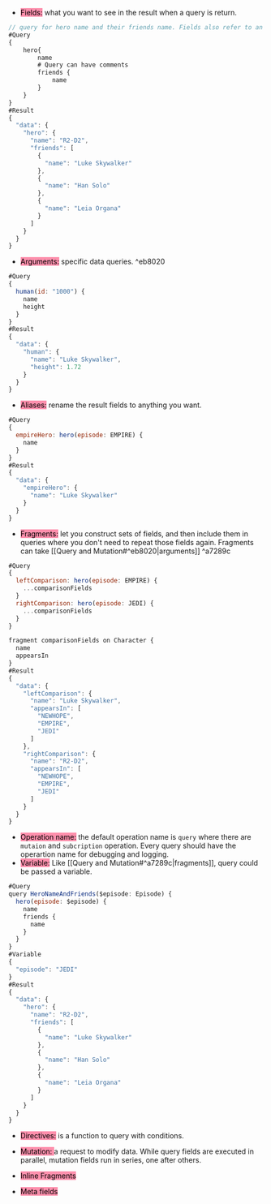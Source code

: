 - <mark style="background: #FF5582A6;">Fields:</mark> what you want to see in the result when a query is return.

````js
// query for hero name and their friends name. Fields also refer to an object, with GraphQl queries can traverse related objects and their fields, letting client fetch lots of related data in one request, instead of serveral roundtrips as one would need in a classic REST architecture.
#Query
{
	hero{
		name
		# Query can have comments
		friends {
			name
		}
	}
}
#Result
{
  "data": {
    "hero": {
      "name": "R2-D2",
      "friends": [
        {
          "name": "Luke Skywalker"
        },
        {
          "name": "Han Solo"
        },
        {
          "name": "Leia Organa"
        }
      ]
    }
  }
}
````

- <mark style="background: #FF5582A6;">Arguments:</mark> specific data queries. ^eb8020

````js
#Query
{
  human(id: "1000") {
    name
    height
  }
}
#Result
{
  "data": {
    "human": {
      "name": "Luke Skywalker",
      "height": 1.72
    }
  }
}
````

- <mark style="background: #FF5582A6;">Aliases:</mark> rename the result fields to anything you want.

````js
#Query
{
  empireHero: hero(episode: EMPIRE) {
    name
  }
}
#Result
{
  "data": {
    "empireHero": {
      "name": "Luke Skywalker"
    }
  }
}
````

- <mark style="background: #FF5582A6;">Fragments:</mark> let you construct sets of fields, and then include them in queries where you don't need to repeat those fields again. Fragments can take [[Query and Mutation#^eb8020|arguments]] ^a7289c

````js
#Query
{
  leftComparison: hero(episode: EMPIRE) {
    ...comparisonFields
  }
  rightComparison: hero(episode: JEDI) {
    ...comparisonFields
  }
}

fragment comparisonFields on Character {
  name
  appearsIn
}
#Result
{
  "data": {
    "leftComparison": {
      "name": "Luke Skywalker",
      "appearsIn": [
        "NEWHOPE",
        "EMPIRE",
        "JEDI"
      ]
    },
    "rightComparison": {
      "name": "R2-D2",
      "appearsIn": [
        "NEWHOPE",
        "EMPIRE",
        "JEDI"
      ]
    }
  }
}
````

- <mark style="background: #FF5582A6;">Operation name:</mark> the default operation name is `query` where there are `mutaion` and `subcription` operation. Every query should have the operartion name for debugging and logging.
- <mark style="background: #FF5582A6;">Variable:</mark> Like [[Query and Mutation#^a7289c|fragments]], query could be passed a variable.

```js
#Query
query HeroNameAndFriends($episode: Episode) {
  hero(episode: $episode) {
    name
    friends {
      name
    }
  }
}
#Variable
{
  "episode": "JEDI"
}
#Result
{
  "data": {
    "hero": {
      "name": "R2-D2",
      "friends": [
        {
          "name": "Luke Skywalker"
        },
        {
          "name": "Han Solo"
        },
        {
          "name": "Leia Organa"
        }
      ]
    }
  }
}
```

- <mark style="background: #FF5582A6;">Directives:</mark> is a function to query with conditions.

- <mark style="background: #FF5582A6;">Mutation: </mark> a request to modify data. While query fields are executed in parallel, mutation fields run in series, one after others.

- <mark style="background: #FF5582A6;">Inline Fragments</mark>

- <mark style="background: #FF5582A6;">Meta fields</mark>
